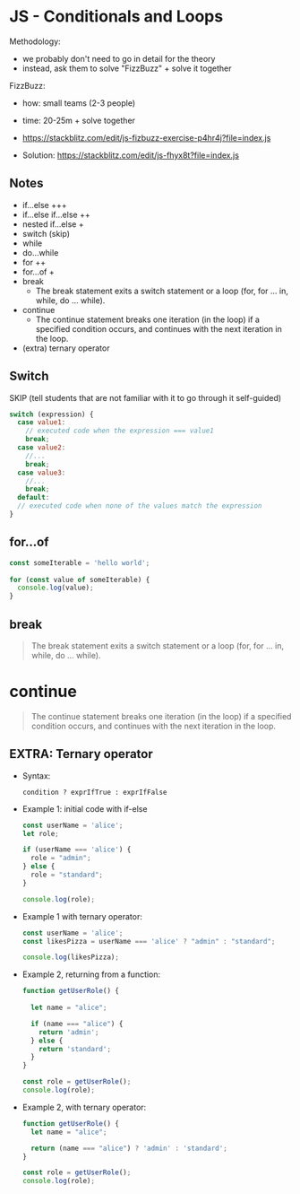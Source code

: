 # JS - Conditionals and Loops



Methodology:
- we probably don't need to go in detail for the theory
- instead, ask them to solve "FizzBuzz" + solve it together


FizzBuzz:
  - how: small teams (2-3 people)
  - time: 20-25m + solve together
  - https://stackblitz.com/edit/js-fizbuzz-exercise-p4hr4j?file=index.js

  - Solution: https://stackblitz.com/edit/js-fhyx8t?file=index.js


<!-- 

may 2023:
- FizzBuzz is in prework but not in module zero

-->


## Notes


- if…else +++
- if…else if…else  ++
- nested if…else +
- switch (skip)
- while
- do…while
- for ++
- for…of +
- break
  - The break statement exits a switch statement or a loop (for, for … in, while, do … while).
- continue
  - The continue statement breaks one iteration (in the loop) if a specified condition occurs, and continues with the next iteration in the loop.
- (extra) ternary operator


## Switch

SKIP (tell students that are not familiar with it to go through it self-guided)



```js
switch (expression) {
  case value1:
    // executed code when the expression === value1
    break;
  case value2:
    //...
    break;
  case value3:
    //...
    break;
  default:
  // executed code when none of the values match the expression
}
```



## for...of

```js
const someIterable = 'hello world';
 
for (const value of someIterable) {
  console.log(value);
}
```


## break

> The break statement exits a switch statement or a loop (for, for … in, while, do … while).


# continue

> The continue statement breaks one iteration (in the loop) if a specified condition occurs, and continues with the next iteration in the loop.




## EXTRA: Ternary operator

- Syntax:

  `condition ? exprIfTrue : exprIfFalse`


- Example 1: initial code with if-else 

  ```js
  const userName = 'alice';
  let role;

  if (userName === 'alice') {
    role = "admin";
  } else {
    role = "standard";
  }

  console.log(role);
  ```



- Example 1 with ternary operator:

  ```js
  const userName = 'alice';
  const likesPizza = userName === 'alice' ? "admin" : "standard";

  console.log(likesPizza);
  ```



- Example 2, returning from a function:
  
  ```js
  function getUserRole() {
    
    let name = "alice";

    if (name === "alice") {
      return 'admin';
    } else {
      return 'standard';
    }
  }

  const role = getUserRole();
  console.log(role);

  ```

- Example 2, with ternary operator:

  ```js
  function getUserRole() {
    let name = "alice";

    return (name === "alice") ? 'admin' : 'standard';
  }

  const role = getUserRole();
  console.log(role);
  ```


